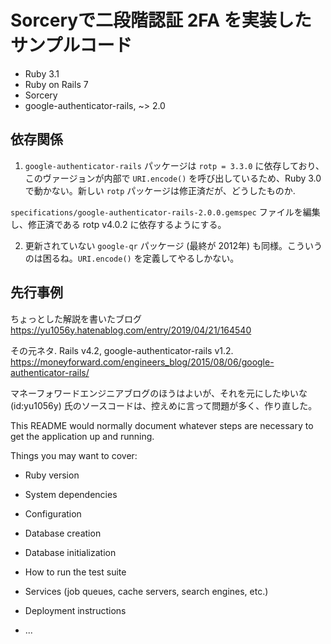 # Sorceryで二段階認証 2FA を実装したサンプルコード

 - Ruby 3.1
 - Ruby on Rails 7
 - Sorcery
 - google-authenticator-rails, ~> 2.0



## 依存関係

 1. `google-authenticator-rails` パッケージは `rotp = 3.3.0` に依存しており、このヴァージョンが内部で `URI.encode()` を呼び出しているため、Ruby 3.0 で動かない。新しい `rotp` パッケージは修正済だが、どうしたものか.

`specifications/google-authenticator-rails-2.0.0.gemspec` ファイルを編集し、修正済である rotp v4.0.2 に依存するようにする。

 2. 更新されていない `google-qr` パッケージ (最終が 2012年) も同様。こういうのは困るね。`URI.encode()` を定義してやるしかない。



## 先行事例

ちょっとした解説を書いたブログ  
https://yu1056y.hatenablog.com/entry/2019/04/21/164540

その元ネタ. Rails v4.2, google-authenticator-rails v1.2.
https://moneyforward.com/engineers_blog/2015/08/06/google-authenticator-rails/

マネーフォワードエンジニアブログのほうはよいが、それを元にしたゆいな (id:yu1056y) 氏のソースコードは、控えめに言って問題が多く、作り直した。




This README would normally document whatever steps are necessary to get the
application up and running.

Things you may want to cover:

* Ruby version

* System dependencies

* Configuration

* Database creation

* Database initialization

* How to run the test suite

* Services (job queues, cache servers, search engines, etc.)

* Deployment instructions

* ...
